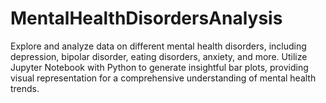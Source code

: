 # MentalHealthDisordersAnalysis
 Explore and analyze data on different mental health disorders, including depression, bipolar disorder, eating disorders, anxiety, and more. Utilize Jupyter Notebook with Python to generate insightful bar plots, providing visual representation for a comprehensive understanding of mental health trends.
